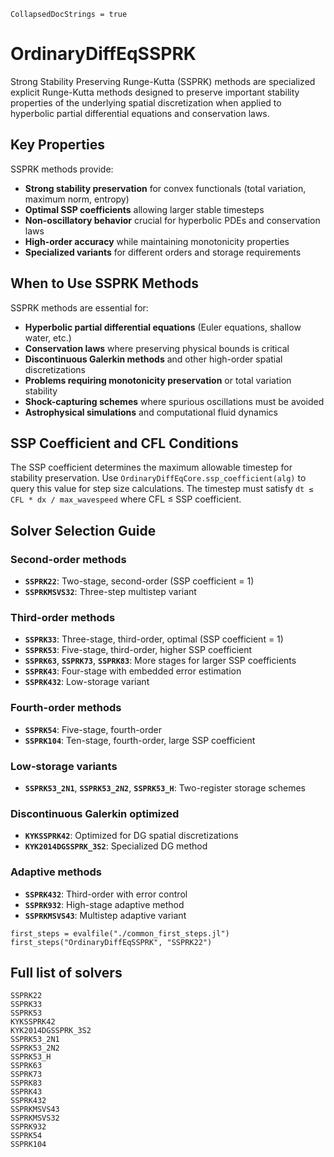 ```@meta
CollapsedDocStrings = true
```

# OrdinaryDiffEqSSPRK

Strong Stability Preserving Runge-Kutta (SSPRK) methods are specialized explicit Runge-Kutta methods designed to preserve important stability properties of the underlying spatial discretization when applied to hyperbolic partial differential equations and conservation laws.

## Key Properties

SSPRK methods provide:

- **Strong stability preservation** for convex functionals (total variation, maximum norm, entropy)
- **Optimal SSP coefficients** allowing larger stable timesteps
- **Non-oscillatory behavior** crucial for hyperbolic PDEs and conservation laws
- **High-order accuracy** while maintaining monotonicity properties
- **Specialized variants** for different orders and storage requirements

## When to Use SSPRK Methods

SSPRK methods are essential for:

- **Hyperbolic partial differential equations** (Euler equations, shallow water, etc.)
- **Conservation laws** where preserving physical bounds is critical
- **Discontinuous Galerkin methods** and other high-order spatial discretizations
- **Problems requiring monotonicity preservation** or total variation stability
- **Shock-capturing schemes** where spurious oscillations must be avoided
- **Astrophysical simulations** and computational fluid dynamics

## SSP Coefficient and CFL Conditions

The SSP coefficient determines the maximum allowable timestep for stability preservation. Use `OrdinaryDiffEqCore.ssp_coefficient(alg)` to query this value for step size calculations. The timestep must satisfy `dt ≤ CFL * dx / max_wavespeed` where CFL ≤ SSP coefficient.

## Solver Selection Guide

### Second-order methods
- **`SSPRK22`**: Two-stage, second-order (SSP coefficient = 1)
- **`SSPRKMSVS32`**: Three-step multistep variant

### Third-order methods
- **`SSPRK33`**: Three-stage, third-order, optimal (SSP coefficient = 1)
- **`SSPRK53`**: Five-stage, third-order, higher SSP coefficient 
- **`SSPRK63`**, **`SSPRK73`**, **`SSPRK83`**: More stages for larger SSP coefficients
- **`SSPRK43`**: Four-stage with embedded error estimation
- **`SSPRK432`**: Low-storage variant

### Fourth-order methods  
- **`SSPRK54`**: Five-stage, fourth-order
- **`SSPRK104`**: Ten-stage, fourth-order, large SSP coefficient

### Low-storage variants
- **`SSPRK53_2N1`**, **`SSPRK53_2N2`**, **`SSPRK53_H`**: Two-register storage schemes

### Discontinuous Galerkin optimized
- **`KYKSSPRK42`**: Optimized for DG spatial discretizations
- **`KYK2014DGSSPRK_3S2`**: Specialized DG method

### Adaptive methods
- **`SSPRK432`**: Third-order with error control
- **`SSPRK932`**: High-stage adaptive method
- **`SSPRKMSVS43`**: Multistep adaptive variant

```@eval
first_steps = evalfile("./common_first_steps.jl")
first_steps("OrdinaryDiffEqSSPRK", "SSPRK22")
```

## Full list of solvers

```@docs
SSPRK22
SSPRK33
SSPRK53
KYKSSPRK42
KYK2014DGSSPRK_3S2
SSPRK53_2N1
SSPRK53_2N2
SSPRK53_H
SSPRK63
SSPRK73
SSPRK83
SSPRK43
SSPRK432
SSPRKMSVS43
SSPRKMSVS32
SSPRK932
SSPRK54
SSPRK104
```
